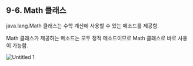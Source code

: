 ## 9-6. Math 클래스


java.lang.Math 클래스는 수학 계산에 사용할 수 있는 메소드를 제공함.

Math 클래스가 제공하는 메소드는 모두 정적 메소드이므로 Math 클래스로 바로 사용이 가능함.

![Untitled 1](https://user-images.githubusercontent.com/80656733/150921049-3b7b9095-2fa4-40a4-b7a4-92b0bf98bad6.png)